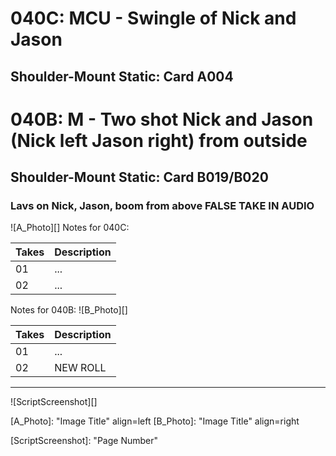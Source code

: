 # 040C: MCU - Swingle of Nick and Jason
## Shoulder-Mount Static: Card A004

# 040B: M - Two shot Nick and Jason (Nick left Jason right) from outside
## Shoulder-Mount Static: Card B019/B020

### Lavs on Nick, Jason, boom from above FALSE TAKE IN AUDIO

![A_Photo][]
Notes for 040C: 

| Takes | Description |
|:---|:----|
| 01 | ... |
| 02 | ... |

Notes for 040B: 
![B_Photo][]

| Takes | Description |
|:---|:----|
| 01 | ... |
| 02 | NEW ROLL |

----

![ScriptScreenshot][]


[A_Photo]:  "Image Title" align=left
[B_Photo]:  "Image Title" align=right

[ScriptScreenshot]: "Page Number"